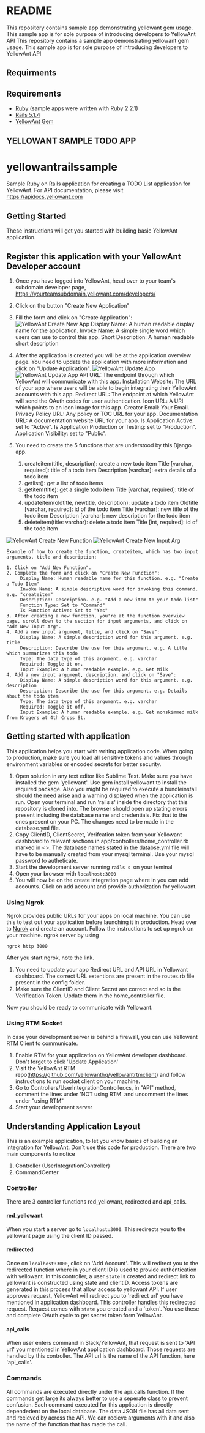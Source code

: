 # README
 
This repository contains sample app demonstrating yellowant gem usage. This sample app is for sole purpose of introducing developers to YellowAnt API
This repository contains a sample app demonstrating yellowant gem usage. This sample app is for sole purpose of introducing developers to YellowAnt API
 
## Requirments 
## Requirements 
 
 * [Ruby](https://www.rubylang.org/en/documentation/installation/) (sample apps were written with Ruby 2.2.1)
 * [Rails 5.1.4](http://rubyonrails.org/)
 * [YellowAnt Gem](https://github.com/yellowanthq/yellowantrubysdk)
 
## YELLOWANT SAMPLE TODO APP
# yellowantrailssample

Sample Ruby on Rails application for creating a TODO List application for YellowAnt. For API documentation, please visit https://apidocs.yellowant.com

## Getting Started

These instructions will get you started with building basic YellowAnt application.

## Register this application with your YellowAnt Developer account

1. Once you have logged into YellowAnt, head over to your team's subdomain developer page, <https://yourteamsubdomain.yellowant.com/developers/>

2. Click on the button "Create New Application"

3. Fill the form and click on "Create Application":
![YellowAnt Create New App](https://github.com/yellowanthq/yellowant-sample-django-app/blob/master/docs/yellowant-create-new-app.jpg "YellowAnt Create New App")
     Display Name: A human readable display name for the application.
     Invoke Name: A simple single word which users can use to control this app.
     Short Description: A human readable short description

4. After the application is created you will be at the application overview page. You need to update the application with more information and click on "Update Application".
![YellowAnt Update App](https://github.com/yellowanthq/yellowant-sample-django-app/blob/master/docs/yellowant-app-overview-1.jpg "YellowAnt Update App")
![YellowAnt Update App](https://github.com/yellowanthq/yellowant-sample-django-app/blob/master/docs/yellowant-app-overview-2.jpg "YellowAnt Update App")
     API URL: The endpoint through which YellowAnt will communicate with this app.
     Installation Website: The URL of your app where users will be able to begin integrating their YellowAnt accounts with this app.
     Redirect URL: The endpoint at which YellowAnt will send the OAuth codes for user authentication.
     Icon URL: A URI which points to an icon image for this app.
     Creator Email: Your Email.
     Privacy Policy URL: Any policy or TOC URL for your app.
     Documentation URL: A documentation website URL for your app.
     Is Application Active: set to "Active".
     Is Application Production or Testing: set to "Production".
     Application Visibility: set to "Public".

5. You need to create the 5 functions that are understood by this Django app.
    1. createitem(title, description): create a new todo item
         Title [varchar, required]: title of a todo item
         Description [varchar]: extra details of a todo item
    2. getlist(): get a list of todo items
    3. getitem(title): get a single todo item
         Title [varchar, required]: title of the todo item
    4. updateitem(oldtitle, newtitle, description): update a todo item
         Oldtitle [varchar, required]: id of the todo item
         Title [varchar]: new title of the todo item
         Description [varchar]: new description for the todo item
    5. deleteitem(title: varchar): delete a todo item
         Title [int, required]: id of the todo item

![YellowAnt Create New Function](https://github.com/yellowanthq/yellowant-sample-django-app/blob/master/docs/yellowant-create-new-function.jpg "YellowAnt Create New Function")
![YellowAnt Create New Input Arg](https://github.com/yellowanthq/yellowant-sample-django-app/blob/master/docs/yellowant-create-new-arg.jpg "YellowAnt Create New Input Arg")
```
Example of how to create the function, createitem, which has two input arguments, title and description:

1. Click on "Add New Function".
2. Complete the form and click on "Create New Function":
     Display Name: Human readable name for this function. e.g. "Create a Todo Item"
     Invoke Name: A simple descriptive word for invoking this command. e.g. "createitem"
     Description: Description. e.g. "Add a new item to your todo list"
     Function Type: Set to "Command"
     Is Function Active: Set to "Yes"
3. After creating a new function, you're at the function overview page, scroll down to the section for input arguments, and click on "Add New Input Arg".
4. Add a new input argument, title, and click on "Save":
     Display Name: A simple description word for this argument. e.g. title
     Description: Describe the use for this argument. e.g. A title which summarizes this todo
     Type: The data type of this argument. e.g. varchar
     Required: Toggle it on.
     Input Example: A human readable example. e.g. Get Milk
4. Add a new input argument, description, and click on "Save":
     Display Name: A simple description word for this argument. e.g. description
     Description: Describe the use for this argument. e.g. Details about the todo item
     Type: The data type of this argument. e.g. varchar
     Required: Toggle it off.
     Input Example: A human readable example. e.g. Get nonskimmed milk from Krogers at 4th Cross St.
```

## Getting started with application
This application helps you start with writing application code. When going to production, make sure you load all sensitive 
tokens and values through environment variables or encoded secrets for better security.

1. Open solution in any text editor like Sublime Text. Make sure you have installed the gem 'yellowant'. Use gem install yellowant to install the required package. Also you might be required to execute a bundleinstall should the need arise and a warning displayed when the application is run. Open your terminal and run 'rails s' inside the directory that this repository is cloned into. The browser should open up stating errors present including the database name and credentials. Fix that to the ones present on your PC. The changes need to be made in the database.yml file.
2. Copy ClientID, ClientSecret, Verifcation token from your Yellowant dashboard to relevant sections in 
app/controllers/home_controller.rb marked in <>. The database names stated in the databse.yml file will have to be manually created from your mysql terminal. Use your mysql password to autheticate.
3. Start the development server running `rails s `on your teminal
4. Open your browser with ```localhost:3000```
5. You will now be on the create integration page where in you can add accounts. Click on add account and provide authorization for yellowant. 

### Using Ngrok
Ngrok provides public URLs for your apps on local machine. You can use this to test out your application before launching 
it in production. Head over to [Ngrok](https://ngrok.com/) and create an account. Follow the instructions to set up ngrok 
on your machine. ngrok server by using 

```ngrok http 3000```

After you start ngrok, note the link. 
1. You need to update your app Redirect URL and API URL in Yellowant dashboard. The correct URL extentions are present in the routes.rb file present in the config folder.
2. Make sure the ClientID and Client Secret are correct and so is the Verification Token. Update them in the home_controller file.
 
Now you should be ready to communicate with Yellowant.

### Using RTM Socket 
In case your development server is behind a firewall, you can use Yellowant RTM Client to communicate.
1. Enable RTM for your application on YellowAnt developer dashboard. Don't forget to click 'Update Application'
2. Visit the YellowAnt RTM repo(https://github.com/yellowanthq/yellowantrtmclient) and follow instructions to run socket client on your machine.  
3. Go to Controllers/UserIntegrationController.cs, in "API" method, comment the lines under 'NOT using RTM' and uncomment
the lines under "using RTM"
4. Start your development server

## Understanding Application Layout
This is an example application, to let you know basics of building an integration for YellowAnt. Don`t use this code for production.
There are two main components to notice
1. Controller (UserIntegrationController)
2. CommandCenter
  
### Controller
There are 3 controller functions red_yellowant, redirected and api_calls. 

#### red_yellowant
When you start a server go to ```localhost:3000```. This redirects you to the yellowant page using the client ID passed.

#### redirected 
Once on ```localhost:3000```, click on 'Add Account'. This will redirect you to the redirected function where in your client ID is used to provide authentication with yellowant. In this controller, a user `state` is created and redirect link to yellowant is constructed using state and clientID. Access tokens are generated in this process that allow access to yellowant API.
If user approves request, YellowAnt will redirect you to 'redirect url' you have mentioned in application dashboard. This controller handles this redirected request. Request comes with `state` you created and a 'token'. You use these and complete OAuth cycle to get secret token form YellowAnt.

#### api_calls
When user enters command in Slack/YellowAnt, that request is sent to 'API url' you mentioned in YellowAnt application dashboard.
Those requests are handled by this controller. The API url is the name of the API function, here 'api_calls'.

### Commands
All commands are executed directly under the api_calls function. If the commands get large its always better to use a seperate class to prevent confusion. Each command executed for this application is directly dependedent on the local database. The data JSON file has all data sent and recieved by across the API. We can recieve arguments with it and also the name of the function that has made the call. 
